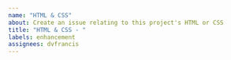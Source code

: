 ```yaml
---
name: "HTML & CSS"
about: Create an issue relating to this project's HTML or CSS
title: "HTML & CSS - "
labels: enhancement
assignees: dvfrancis
---
```

